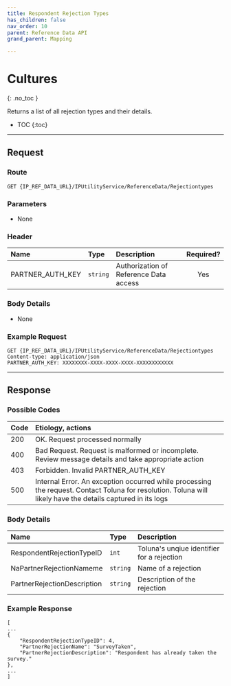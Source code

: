 ```yaml
---
title: Respondent Rejection Types
has_children: false
nav_order: 10
parent: Reference Data API
grand_parent: Mapping

---
```


# Cultures
{: .no_toc }

Returns a list of all rejection types and their details.

* TOC
{:toc}

---

## Request

### Route
```
GET {IP_REF_DATA_URL}/IPUtilityService/ReferenceData/Rejectiontypes 
```

### Parameters

 - None

### Header

| Name | Type | Description | Required? |
| :--- | :--- | :--- | :---: |
| PARTNER_AUTH_KEY | ```string``` | Authorization of Reference Data access | Yes |

### Body Details

 - None

### Example Request
```plaintext
GET {IP_REF_DATA_URL}/IPUtilityService/ReferenceData/Rejectiontypes 
Content-type: application/json
PARTNER_AUTH_KEY: XXXXXXXX-XXXX-XXXX-XXXX-XXXXXXXXXXXX
```


---

## Response

### Possible Codes

| Code | Etiology, actions |
| :--- | :--- |
| 200 | OK. Request processed normally |
| 400 | Bad Request. Request is malformed or incomplete. Review message details and take appropriate action |
| 403 | Forbidden. Invalid PARTNER_AUTH_KEY |
| 500 | Internal Error. An exception occurred while processing the request. Contact Toluna for resolution. Toluna will likely have the details captured in its logs |

### Body Details

| Name | Type | Description |
| :--- | :--- | :--- |
| RespondentRejectionTypeID | ```int``` | Toluna's unqiue identifier for a rejection |
| NaPartnerRejectionNameme | ```string``` | Name of a rejection |
| PartnerRejectionDescription | ```string``` | Description of the rejection |

### Example Response
```plaintext
[
...
{
    "RespondentRejectionTypeID": 4,
    "PartnerRejectionName": "SurveyTaken",
    "PartnerRejectionDescription": "Respondent has already taken the survey."
},
...
]
```